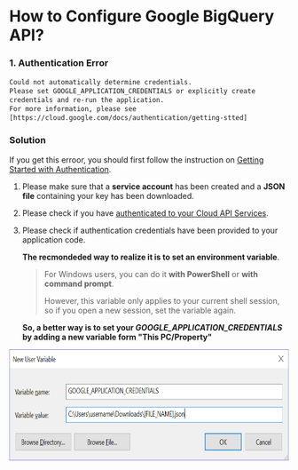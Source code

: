 
How to Configure Google BigQuery API?
========

### 1. Authentication Error
```
Could not automatically determine credentials. 
Please set GOOGLE_APPLICATION_CREDENTIALS or explicitly create credentials and re-run the application. 
For more information, please see [https://cloud.google.com/docs/authentication/getting-stted]
```

### Solution
If you get this erroor, you should first follow the instruction on [Getting Started with Authentication](https://cloud.google.com/docs/authentication/getting-started).

1. Please make sure that a **service account** has been created and a **JSON file** containing your key has been downloaded.

2. Please check if you have [authenticated to your Cloud API Services](https://cloud.google.com/video-intelligence/docs/common/auth).

3. Please check if authentication credentials have been provided to your application code. 
  
      **The recmondeded way to realize it is to set an environment variable**. 
      
      > For Windows users, you can do it **with PowerShell** or **with command prompt**.
      >
      > However, this variable only applies to your current shell session, so if you open a new session, set the variable again.
      
      **So, a better way is to set your ***GOOGLE_APPLICATION_CREDENTIALS*** by adding a new variable form "This PC/Property"**


 <img src="https://github.com/kathy9980/Install-Software-Python-Packages/blob/master/Google_Cloud_API_Environment_Variable.png?" width = "700" height = "200" alt="Google_Cloud_API_Environment_Variable" align=center />
